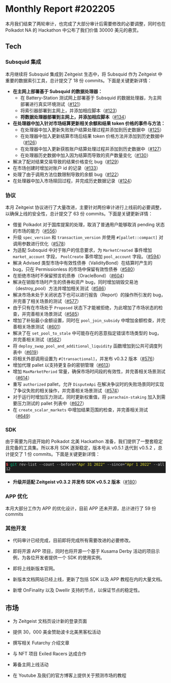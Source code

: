 # Monthly Report #202205

本月我们结束了两轮审计，也完成了大部分审计后需要修改的必要调整，同时也在 Polkadot NA 的 Hackathon 中公布了我们价值 30000 美元的悬赏。

## Tech

### Subsquid 集成

本月继续将 Subsquid 集成到 Zeitgeist 生态中，将 Subsquid 作为 Zeitgeist 中重要的数据索引工具，总计提交了 18 份 commits。下面是关键更新详情：

- **在主网上部署基于 Subsquid 的数据处理器：**
  - 在 Battery-Station 测试网上部署基于 Subsquid 的数据处理器，为主网部署进行真实环境测试（[#121](https://github.com/zeitgeistpm/zeitgeist-subsquid/commit/48859e89ff67c74c3bae3c5dea5aa5111fb6b50c)）
  - 将索引器部署到主网上，并添加相应脚本（[#123](https://github.com/zeitgeistpm/zeitgeist-subsquid/commit/be9fd754b9c27253150e671c64b3fd0d0a6a69bc)）
  - **将数据处理器部署到主网上，并添加相应脚本**（[#134](https://github.com/zeitgeistpm/zeitgeist-subsquid/commit/9b6fe2320b043b6c7712590ea0761eefd902cb48)）
- **在处理器中加入针对市场结算更新相关余额和结果 token 价格的事件与方法：**
  - 在处理器中加入更新失败账户结算处理过程并添加到历史数据中（[#125](https://github.com/zeitgeistpm/zeitgeist-subsquid/commit/b1590532a0d5851728b1780b142da885c9c7f9c4)）
  - 在处理器中加入更新结算市场后结果 token 价格方法并添加到历史数据中（[#126](https://github.com/zeitgeistpm/zeitgeist-subsquid/commit/a1fd4b7b6e79a6c7d8afebd44b5b31caebde9945)）
  - 在处理器中加入更新获胜账户结算处理过程并添加到历史数据中（[#127](https://github.com/zeitgeistpm/zeitgeist-subsquid/commit/06164947254fcae29f2b28f11e5351debddbdd75)）
  - 在处理器历史数据中加入因为结算而导致的资产数量变化（[#130](https://github.com/zeitgeistpm/zeitgeist-subsquid/commit/727cc1205ea308646d65216f8ee51c050f37d309)）
- 解决了配对结果交易导致的结果价格变化 bug（[#129](https://github.com/zeitgeistpm/zeitgeist-subsquid/commit/6f5ff50d71b9ba20e89cc9a8c93465d99a7f2c5e)）
- 在市场创建时增加对账户 id 的记录（[#133](https://github.com/zeitgeistpm/zeitgeist-subsquid/commit/eb81902ee71b5b9cfd5b08b6dd3c667612a56040)）
- 处理了由于调用方法位数限制导致的余额 bug（[#122](https://github.com/zeitgeistpm/zeitgeist-subsquid/commit/82e25c0d3985edd66210fe0988550118c6fcedc7)）
- 在处理器中加入市场赎回过程，并完成历史数据记录（[#124](https://github.com/zeitgeistpm/zeitgeist-subsquid/commit/8ff3a95192d534cafefefbaf7c9a7f071a9b4dd9)）

### 协议

本月 Zeitgeist 协议进行了大量改进，主要针对两份审计进行上线前的必要调整，以确保上线的安全性，总计提交了 63 份 commits。下面是关键更新详情：

- 借鉴 Polkadot 对于国库提案的处理，取消了普通用户能够取消 pending 状态的市场的能力（[#556](https://github.com/zeitgeistpm/zeitgeist/commit/dfcec232a973bfd99f8c936f160ee21a792fb9a7)）
- 升级 `spec_version` 和 `transaction_version` 并使用 `#[pallet::compact]` 对调用参数进行优化（[#578](https://github.com/zeitgeistpm/zeitgeist/commit/68a04957fa20761a0da95df0b4511c880bfc74b4)）
- 为适配 Subsquid 中对于账户的信息要求，为 `MarketCreated` 事件增加 `market_account` 字段， `PoolCreate` 事件增加 `pool_account` 字段。（[#594](https://github.com/zeitgeistpm/zeitgeist/commit/93ea1ce40b99ea373b6aad53099b587c82abbd58)）
- 解决 Advised 类型市场中有效性债券（ValidityBond）在结算时产生的 bug，只在 Permissionless 的市场中保留有效性债券（[#580](https://github.com/zeitgeistpm/zeitgeist/commit/ff563b8b5fc8922c2038339c64bfc9a7b9d8c755)）
- 在拒绝市场时不保留预言机债券（OracleBond）（[#604](https://github.com/zeitgeistpm/zeitgeist/commit/4d4268109203e8311893b7bb8793b4fdba330714)）
- 解决在销毁市场时产生的债券和资产 bug，同时增加销毁交易池（destroy_pool）方法并增加相关测试（[#586](https://github.com/zeitgeistpm/zeitgeist/commit/beaa06dafdc25f56245d9a1357e479f22afae9f0)）
- 解决市场未处于关闭状态下也可以进行报告（Report）的操作所引发的 bug，并完善了相关场景的测试（[#577](https://github.com/zeitgeistpm/zeitgeist/commit/d9e2878be9326669aed863f572073c422a0889fc)）
- 由于只有在市场处于 `Proposed` 状态下才能被拒绝，为此增加了市场状态的检查，并完善相关场景测试（[#585](https://github.com/zeitgeistpm/zeitgeist/commit/b6d39ca5eb2a48b91939ed2379c23e9698bb8579)）
- 增加了补贴最小金额设置，同时在 `pool_join_subsidy` 中增加金额检查，并完善相关场景测试（[#601](https://github.com/zeitgeistpm/zeitgeist/commit/d26258b7d0053567b483573dc402e6d389bb15ef)）
- 解决了在 `set_pool_to_stale` 中可能存在的恶意指定错误市场类型的 bug，并完善相关测试（[#582](https://github.com/zeitgeistpm/zeitgeist/commit/eb60a028f745e85bd82d8030396a3ab38f2ce776)）
- 将 `deploy_swap_pool_and_additional_liquidity` 函数增加到公共可调度列表中（[#619](https://github.com/zeitgeistpm/zeitgeist/commit/b224bdde223f263e139dca46092a950a7eb6438a)）
- 将相关外部调用设置为 `#[transactional]`，并发布 v0.3.2 版本（[#576](https://github.com/zeitgeistpm/zeitgeist/commit/0518c7e81dc662950e404c067445cbc1406c41a4)）
- 增加代理 pallet 以支持更复杂的密钥管理（[#613](https://github.com/zeitgeistpm/zeitgeist/commit/693c5c0039948787322b3f35e83dc8a298bb482b)）
- 增加 `MaxMarketPeriod` 常量，确保市场时间段的有效性，并完善相关场景测试（[#614](https://github.com/zeitgeistpm/zeitgeist/commit/314c2548f5b96738525beae43818632b50c60afe)）
- 重写 `authorized` pallet，允许 `DisputeApi` 在解决争议时的失败场景同时实现了争议失败的相关操作，并完善相关场景测试（[#574](https://github.com/zeitgeistpm/zeitgeist/commit/1447247ddcbc387bcf950c9b2d0ea7acdf39c452)）
- 对于运行时增加压力测试，同时更新权重值，将 `parachain-staking` 加入到需要压力测试的 pallet 列表中（[#627](https://github.com/zeitgeistpm/zeitgeist/commit/ce520be36cc06d6687ca2f5c8499d2deb762d32d)）
- 在 `create_scalar_markets` 中增加结果范围的检查，并完善相关测试（[#649](https://github.com/zeitgeistpm/zeitgeist/commit/ab2a8e629d736f5fdb744583b232300b0918adef)）

### SDK

由于需要为月底开始的 Polkadot 北美 Hackathon 准备，我们提供了一整套稳定且完备的工具集。所以本月 SDK 逐渐稳定，版本号从 v0.5.1 迭代到 v0.5.2 ，总计提交了 1 份 commits。下面是关键更新详情：

![](./../img/2022-05-01_23-08.png)

- **升级并适配 Zeitgeist v0.3.2 并发布 SDK v0.5.2 版本**（[#180](https://github.com/zeitgeistpm/tools/commit/ff65bd7a54c027d3660c83e32ceac82a3b0d6642)）

### APP 优化

本月大部分工作为 APP 的优化设计，目前 APP 还未开源，总计进行了 59 份 commits

### 其他开发

- 代码审计已经完成，目前即将完成所有需要改进的必要修改。

- 即将开源 APP 项目，同时也将开源一个基于 Kusama Derby 活动的项目示例，为各位开发者提供一个 SDK 的使用实例。

- 即将上线新版本官网。

- 新版本文档网站已经上线，更新了包括 SDK 以及 APP 教程在内的大量文档。

- 新增 OnFinality 以及 Dwellir 支持的节点，以保证节点的稳定性。

## 市场

- 为 Zeitgeist 文档页设计新的登录页面

- 提供 30，000 美金赞助波卡北美黑客松活动

- 撰写相关 Futarchy 介绍文章

- 与 NFT 项目 Exiled Racers 达成合作

- 筹备主网上线活动

- 在 Youtube 及我们的官方博客上提供关于预测市场的教程
